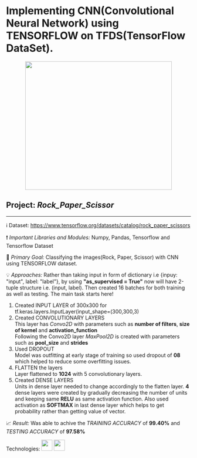 # Implementing CNN(Convolutional Neural Network) using TENSORFLOW on TFDS(TensorFlow DataSet).
<p align="center">
  <img src = "https://user-images.githubusercontent.com/67642750/134743252-82bc7a7c-b274-46fa-b52a-c86254638ca8.png" width="400" height="350" align="centre">
</p>

## Project: _Rock_Paper_Scissor_
------

:information_source: Dataset: https://www.tensorflow.org/datasets/catalog/rock_paper_scissors

:heavy_exclamation_mark: _Important Libraries and Modules:_ Numpy, Pandas, Tensorflow and Tensorflow Dataset

:dart: _Primary Goal:_ Classifying the images(Rock, Paper, Scissor) with CNN using TENSORFLOW dataset.

:bulb: _Approaches:_ Rather than taking input in form of dictionary i.e {inpuy: "input", label: "label"}, by using **"as_supervised = True"** now will have 2-tuple structure i.e. (input, label). Then created 16 batches for both training as well as testing. The main task starts here! 
1. Created INPUT LAYER of 300x300 for <br> tf.keras.layers.InputLayer(input_shape=(300,300,3)
2. Created CONVOLUTIONARY LAYERS <br> This layer has _Convo2D_ with parameters such as **number of filters**, **size of kernel** and **activation_function** <br> Following the Convo2D layer _MaxPool2D_ is created with parameters such as **pool_size** and **strides**
3. Used DROPOUT<br> Model was outfitting at early stage of training so used dropout of **08** which helped to reduce some overfitting issues.
4. FLATTEN the layers<br> Layer flattened to **1024** with 5 convolutionary layers.
5. Created DENSE LAYERS<br>Units in dense layer needed to change accordingly to the flatten layer. **4** dense layers were created by gradually decreasing the number of units and keeping same **RELU** as same activation function. Also used activation as **SOFTMAX** in last dense layer which helps to get probability rather than getting value of vector.

:chart_with_upwards_trend: _Result:_ Was able to achive the *TRAINING ACCURACY* of **99.40%** and *TESTING ACCURACY* of **97.58%**

Technologies: <img src = "https://user-images.githubusercontent.com/67642750/134745049-58537d7a-4803-483a-8666-394e35931e0e.png" width="30" height="30">
<img src = "https://user-images.githubusercontent.com/67642750/134744907-ca78d295-716d-41fe-a676-f409b10ac4f4.png" width="30" height="30">

